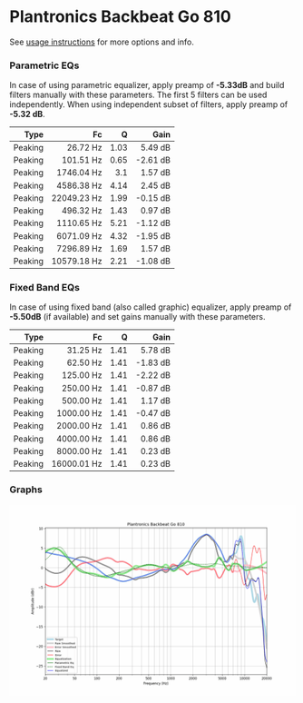 # Plantronics Backbeat Go 810
See [usage instructions](https://github.com/jaakkopasanen/AutoEq#usage) for more options and info.

### Parametric EQs
In case of using parametric equalizer, apply preamp of **-5.33dB** and build filters manually
with these parameters. The first 5 filters can be used independently.
When using independent subset of filters, apply preamp of **-5.32 dB**.

| Type    | Fc          |    Q | Gain     |
|--------:|------------:|-----:|---------:|
| Peaking | 26.72 Hz    | 1.03 | 5.49 dB  |
| Peaking | 101.51 Hz   | 0.65 | -2.61 dB |
| Peaking | 1746.04 Hz  | 3.1  | 1.57 dB  |
| Peaking | 4586.38 Hz  | 4.14 | 2.45 dB  |
| Peaking | 22049.23 Hz | 1.99 | -0.15 dB |
| Peaking | 496.32 Hz   | 1.43 | 0.97 dB  |
| Peaking | 1110.65 Hz  | 5.21 | -1.12 dB |
| Peaking | 6071.09 Hz  | 4.32 | -1.95 dB |
| Peaking | 7296.89 Hz  | 1.69 | 1.57 dB  |
| Peaking | 10579.18 Hz | 2.21 | -1.08 dB |

### Fixed Band EQs
In case of using fixed band (also called graphic) equalizer, apply preamp of **-5.50dB**
(if available) and set gains manually with these parameters.

| Type    | Fc          |    Q | Gain     |
|--------:|------------:|-----:|---------:|
| Peaking | 31.25 Hz    | 1.41 | 5.78 dB  |
| Peaking | 62.50 Hz    | 1.41 | -1.83 dB |
| Peaking | 125.00 Hz   | 1.41 | -2.22 dB |
| Peaking | 250.00 Hz   | 1.41 | -0.87 dB |
| Peaking | 500.00 Hz   | 1.41 | 1.17 dB  |
| Peaking | 1000.00 Hz  | 1.41 | -0.47 dB |
| Peaking | 2000.00 Hz  | 1.41 | 0.86 dB  |
| Peaking | 4000.00 Hz  | 1.41 | 0.86 dB  |
| Peaking | 8000.00 Hz  | 1.41 | 0.23 dB  |
| Peaking | 16000.01 Hz | 1.41 | 0.23 dB  |

### Graphs
![](./Plantronics%20Backbeat%20Go%20810.png)